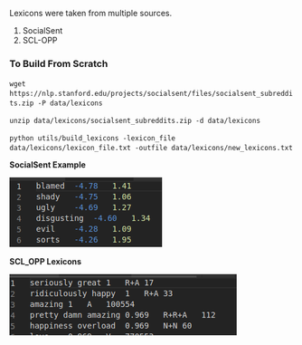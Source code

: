 Lexicons were taken from multiple sources.
1. SocialSent
2. SCL-OPP 

### To Build From Scratch

`wget https://nlp.stanford.edu/projects/socialsent/files/socialsent_subreddits.zip -P data/lexicons`

`unzip data/lexicons/socialsent_subreddits.zip -d data/lexicons`

`
python utils/build_lexicons -lexicon_file data/lexicons/lexicon_file.txt -outfile data/lexicons/new_lexicons.txt 
`

**SocialSent Example**

![SocialSent Lexicon Example](../img/lexicon_1.png)

**SCL_OPP Lexicons**

![SCL-OPP Example](../img/lexicon_2.png)

### 
